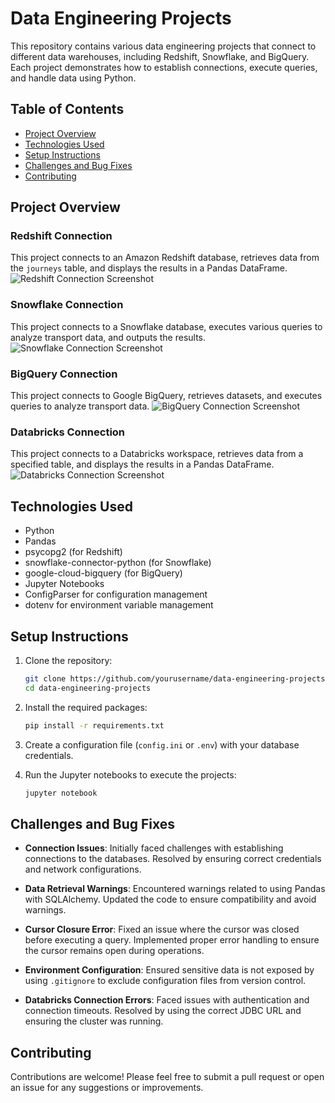 # Data Engineering Projects

This repository contains various data engineering projects that connect to different data warehouses, including Redshift, Snowflake, and BigQuery. Each project demonstrates how to establish connections, execute queries, and handle data using Python.

## Table of Contents

- [Project Overview](#project-overview)
- [Technologies Used](#technologies-used)
- [Setup Instructions](#setup-instructions)
- [Challenges and Bug Fixes](#challenges-and-bug-fixes)
- [Contributing](#contributing)

## Project Overview

### Redshift Connection

This project connects to an Amazon Redshift database, retrieves data from the `journeys` table, and displays the results in a Pandas DataFrame.
![Redshift Connection Screenshot](/Users/kiranbele/Documents/Projects/data-engineering-exploring-london-travel-network/aws-redshift-database.png)

### Snowflake Connection

This project connects to a Snowflake database, executes various queries to analyze transport data, and outputs the results.
![Snowflake Connection Screenshot](/Users/kiranbele/Documents/Projects/data-engineering-exploring-london-travel-network/snowflake-table.png)

### BigQuery Connection

This project connects to Google BigQuery, retrieves datasets, and executes queries to analyze transport data.
![BigQuery Connection Screenshot](/Users/kiranbele/Documents/Projects/data-engineering-exploring-london-travel-network/google-big-query-table.png)

### Databricks Connection

This project connects to a Databricks workspace, retrieves data from a specified table, and displays the results in a Pandas DataFrame.
![Databricks Connection Screenshot](/Users/kiranbele/Documents/Projects/data-engineering-exploring-london-travel-network/databricks-sql-warehouse.png) 


## Technologies Used

- Python
- Pandas
- psycopg2 (for Redshift)
- snowflake-connector-python (for Snowflake)
- google-cloud-bigquery (for BigQuery)
- Jupyter Notebooks
- ConfigParser for configuration management
- dotenv for environment variable management

## Setup Instructions

1. Clone the repository:
   ```bash
   git clone https://github.com/yourusername/data-engineering-projects.git
   cd data-engineering-projects
   ```

2. Install the required packages:
   ```bash
   pip install -r requirements.txt
   ```

3. Create a configuration file (`config.ini` or `.env`) with your database credentials.

4. Run the Jupyter notebooks to execute the projects:
   ```bash
   jupyter notebook
   ```

## Challenges and Bug Fixes

- **Connection Issues**: Initially faced challenges with establishing connections to the databases. Resolved by ensuring correct credentials and network configurations.
  
- **Data Retrieval Warnings**: Encountered warnings related to using Pandas with SQLAlchemy. Updated the code to ensure compatibility and avoid warnings.

- **Cursor Closure Error**: Fixed an issue where the cursor was closed before executing a query. Implemented proper error handling to ensure the cursor remains open during operations.

- **Environment Configuration**: Ensured sensitive data is not exposed by using `.gitignore` to exclude configuration files from version control.

- **Databricks Connection Errors**: Faced issues with authentication and connection timeouts. Resolved by using the correct JDBC URL and ensuring the cluster was running.

## Contributing

Contributions are welcome! Please feel free to submit a pull request or open an issue for any suggestions or improvements.
